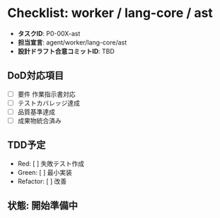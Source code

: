 # Checklist: worker / lang-core / ast

- **タスクID**: P0-00X-ast  
- **担当宣言**: agent/worker/lang-core/ast
- **設計ドラフト合意コミットID**: TBD

## DoD対応項目
- [ ] 要件 作業指示書対応
- [ ] テストカバレッジ達成
- [ ] 品質基準達成
- [ ] 成果物統合済み

## TDD予定
- Red: [ ] 失敗テスト作成
- Green: [ ] 最小実装
- Refactor: [ ] 改善

## 状態: 開始準備中
